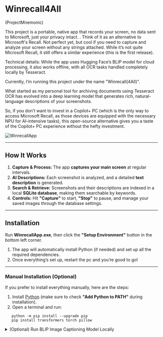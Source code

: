 # Winrecall4All 
(ProjectMnemonic)

This project is a portable, native app that records your screen, no data sent to Microsoft, just your privacy intact. . Think of it as an alternative to Microsoft's Recall. Not perfect yet, but cool if you need to capture and analyze your screen without any strings attached.  While it’s not quite Microsoft Recall, it still offers a similar experience (this is the first release).

Technical details: While the app uses Hugging Face’s BLIP model for cloud processing, it also works offline, with all OCR tasks handled completely locally by Tesseract.

Currently, I’m running this project under the name "Winrecall(4All)".

What started as my personal tool for archiving documents using Tesseract OCR has evolved into a deep learning model that generates rich, natural-language descriptions of your screenshots.

So, if you don’t want to invest in a Copilot+ PC (which is the only way to access Microsoft Recall, as those devices are equipped with the necessary NPU for AI-intensive tasks), this open-source alternative gives you a taste of the Copilot+ PC experience without the hefty investment.

![WinrecallApp](https://github.com/user-attachments/assets/29f4b608-8d4e-4cc8-a721-6d70cc85a606)

---

## How It Works

1. **Capture & Process:** The app **captures your main screen** at regular intervals.  
2. **AI Descriptions:** Each screenshot is analyzed, and a detailed **text description** is generated.  
3. **Search & Retrieve:** Screenshots and their descriptions are indexed in a local **SQLite database**, making them searchable by keywords.  
4. **Controls:** Hit **"Capture"** to start, **"Stop"** to pause, and manage your saved images through the database settings.  

---

## Installation

Run **WinrecallApp.exe**, then click the **"Setup Environment"** button in the bottom left corner.

1. The app will automatically install Python (if needed) and set up all the required dependencies.
2. Once everything’s set up, restart the pc and you’re good to go!

---

### Manual Installation (Optional)

If you prefer to install everything manually, here are the steps:  

1. Install [Python](https://www.python.org/downloads/) (make sure to check **"Add Python to PATH"** during installation).  
2. Open a terminal and run:  

```
   python -m pip install --upgrade pip
   pip install transformers torch pillow
```

<details>
<summary> (Optional) Run BLIP Image Captioning Model Locally</summary>

### 1. Clone the BLIP Model Repository

Fork and clone the BLIP model from Hugging Face:

```
git clone https://huggingface.co/Salesforce/blip-image-captioning-base
```
### 2. Modify describe_image.py
In Winrecall/describe_image.py file, change lines 9-10 to load the model locally:

```
processor = BlipProcessor.from_pretrained("./blip-image-captioning-base")
model = BlipForConditionalGeneration.from_pretrained("./blip-image-captioning-base")
```
This will use the locally downloaded files instead of fetching the model from the cloud.
</details>
